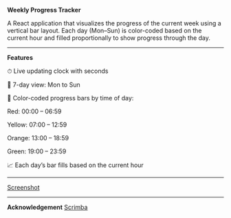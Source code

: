 **Weekly Progress Tracker**

A React application that visualizes the progress of the current week using a vertical bar layout. Each day (Mon–Sun) is color-coded based on the current hour and filled proportionally to show progress through the day.

---

**Features**

⏱ Live updating clock with seconds

📅 7-day view: Mon to Sun

🎨 Color-coded progress bars by time of day:

Red: 00:00 – 06:59

Yellow: 07:00 – 12:59

Orange: 13:00 – 18:59

Green: 19:00 – 23:59

📈 Each day’s bar fills based on the current hour

---

[Screenshot](public/screenshot.png)

---

**Acknowledgement** 
[Scrimba](http://scrimba.com)